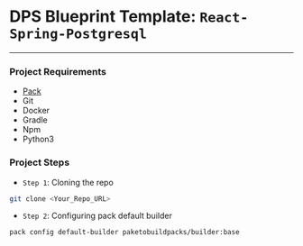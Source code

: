 # DPS Blueprint Template: `React-Spring-Postgresql`
<hr></hr>

### Project Requirements 

- [Pack](https://buildpacks.io/docs/tools/pack/)
- Git
- Docker
- Gradle
- Npm
- Python3


### Project Steps

- `Step 1`: Cloning the repo

```bash
git clone <Your_Repo_URL>
```

 
- `Step 2`: Configuring pack default builder
```
pack config default-builder paketobuildpacks/builder:base
```

 
